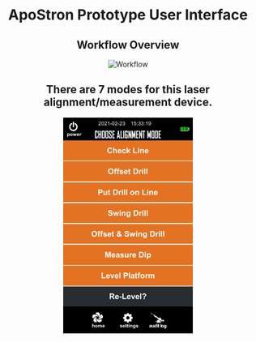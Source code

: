 <h1 style="text-align: center;">ApoStron Prototype User Interface</h1>

<h2 style="text-align: center;">Workflow Overview</h2> 

<p align="center">
  <img src="workflow_img/workflow.gif" width="256" title="Workflow">
</p>
<h2 style="text-align: center;">There are 7 modes for this laser alignment/measurement device.</h2> 

<p align="center">
  <img src="workflow_img/Mode_Page/Mode_List.png" width="256" title="Mode List">
</p>

